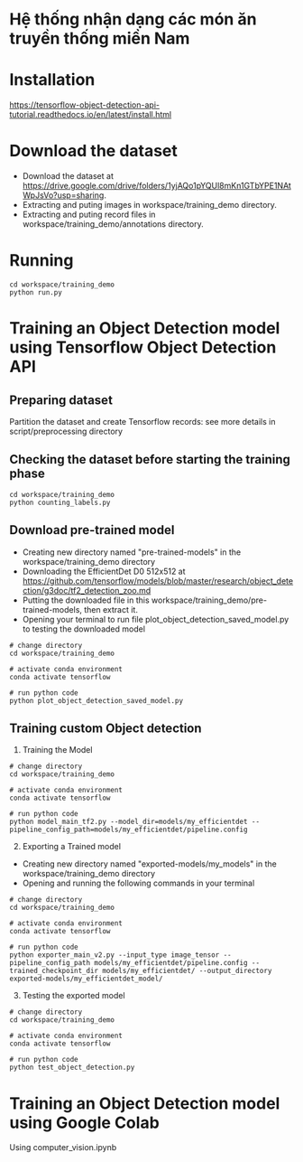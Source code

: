 # Hệ thống nhận dạng các món ăn truyền thống miền Nam

# Installation
https://tensorflow-object-detection-api-tutorial.readthedocs.io/en/latest/install.html

# Download the dataset
- Download the dataset at https://drive.google.com/drive/folders/1yjAQo1pYQUl8mKn1GTbYPE1NAtWpJsVo?usp=sharing. 
- Extracting and puting images in workspace/training_demo directory.
- Extracting and puting record files in workspace/training_demo/annotations directory.

# Running
```
cd workspace/training_demo
python run.py
```

# Training an Object Detection model using Tensorflow Object Detection API

## Preparing dataset
Partition the dataset and create Tensorflow records: see more details in script/preprocessing directory

## Checking the dataset before starting the training phase
```
cd workspace/training_demo
python counting_labels.py
```

## Download pre-trained model
- Creating new directory named "pre-trained-models" in the workspace/training_demo directory
- Downloading the EfficientDet D0 512x512 at https://github.com/tensorflow/models/blob/master/research/object_detection/g3doc/tf2_detection_zoo.md
- Putting the downloaded file in this workspace/training_demo/pre-trained-models, then extract it.
- Opening your terminal to run file plot_object_detection_saved_model.py to testing the downloaded model
```
# change directory
cd workspace/training_demo

# activate conda environment
conda activate tensorflow

# run python code
python plot_object_detection_saved_model.py
```

## Training custom Object detection

1. Training the Model
```
# change directory
cd workspace/training_demo

# activate conda environment
conda activate tensorflow

# run python code
python model_main_tf2.py --model_dir=models/my_efficientdet --pipeline_config_path=models/my_efficientdet/pipeline.config
```

2. Exporting a Trained model
- Creating new directory named "exported-models/my_models" in the workspace/training_demo directory
- Opening and running the following commands in your terminal
```
# change directory
cd workspace/training_demo

# activate conda environment
conda activate tensorflow

# run python code
python exporter_main_v2.py --input_type image_tensor --pipeline_config_path models/my_efficientdet/pipeline.config --trained_checkpoint_dir models/my_efficientdet/ --output_directory exported-models/my_efficientdet_model/
```

3. Testing the exported model
```
# change directory
cd workspace/training_demo

# activate conda environment
conda activate tensorflow

# run python code
python test_object_detection.py
```

# Training an Object Detection model using Google Colab
Using computer_vision.ipynb
